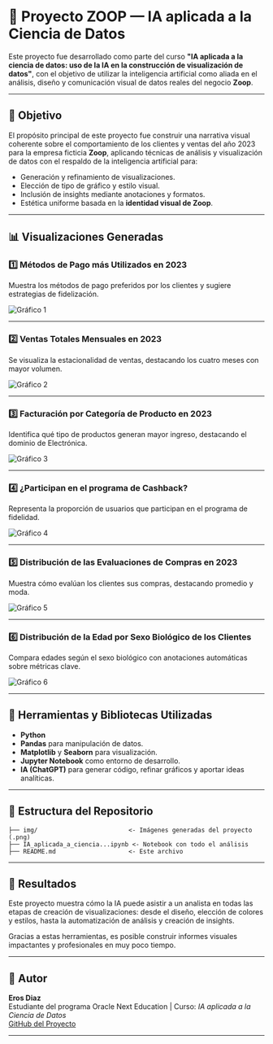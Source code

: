
# 🧠 Proyecto ZOOP — IA aplicada a la Ciencia de Datos

Este proyecto fue desarrollado como parte del curso **"IA aplicada a la ciencia de datos: uso de la IA en la construcción de visualización de datos"**, con el objetivo de utilizar la inteligencia artificial como aliada en el análisis, diseño y comunicación visual de datos reales del negocio **Zoop**.

---

## 🎯 Objetivo

El propósito principal de este proyecto fue construir una narrativa visual coherente sobre el comportamiento de los clientes y ventas del año 2023 para la empresa ficticia **Zoop**, aplicando técnicas de análisis y visualización de datos con el respaldo de la inteligencia artificial para:

- Generación y refinamiento de visualizaciones.
- Elección de tipo de gráfico y estilo visual.
- Inclusión de insights mediante anotaciones y formatos.
- Estética uniforme basada en la **identidad visual de Zoop**.

---

## 📊 Visualizaciones Generadas

### 1️⃣ Métodos de Pago más Utilizados en 2023
Muestra los métodos de pago preferidos por los clientes y sugiere estrategias de fidelización.

![Gráfico 1](img/grafico_metodos_pago.png)

---

### 2️⃣ Ventas Totales Mensuales en 2023
Se visualiza la estacionalidad de ventas, destacando los cuatro meses con mayor volumen.

![Gráfico 2](img/grafico_ventas_mensuales.png)

---

### 3️⃣ Facturación por Categoría de Producto en 2023
Identifica qué tipo de productos generan mayor ingreso, destacando el dominio de Electrónica.

![Gráfico 3](img/grafico_facturacion_categoria.png)

---

### 4️⃣ ¿Participan en el programa de Cashback?
Representa la proporción de usuarios que participan en el programa de fidelidad.

![Gráfico 4](img/grafico_cashback.png)

---

### 5️⃣ Distribución de las Evaluaciones de Compras en 2023
Muestra cómo evalúan los clientes sus compras, destacando promedio y moda.

![Gráfico 5](img/grafico_calificacion_compra.png)

---

### 6️⃣ Distribución de la Edad por Sexo Biológico de los Clientes
Compara edades según el sexo biológico con anotaciones automáticas sobre métricas clave.

![Gráfico 6](img/grafico_distribucion_edad_sexo.png)

---

## 🧪 Herramientas y Bibliotecas Utilizadas

- **Python**
- **Pandas** para manipulación de datos.
- **Matplotlib** y **Seaborn** para visualización.
- **Jupyter Notebook** como entorno de desarrollo.
- **IA (ChatGPT)** para generar código, refinar gráficos y aportar ideas analíticas.

---

## 📁 Estructura del Repositorio

```
├── img/                         <- Imágenes generadas del proyecto (.png)
├── IA_aplicada_a_ciencia...ipynb <- Notebook con todo el análisis
├── README.md                    <- Este archivo
```

---

## 🚀 Resultados

Este proyecto muestra cómo la IA puede asistir a un analista en todas las etapas de creación de visualizaciones: desde el diseño, elección de colores y estilos, hasta la automatización de análisis y creación de insights.

Gracias a estas herramientas, es posible construir informes visuales impactantes y profesionales en muy poco tiempo.

---

## 👤 Autor

**Eros Diaz**  
Estudiante del programa Oracle Next Education | Curso: *IA aplicada a la Ciencia de Datos*  
[GitHub del Proyecto](https://github.com/ErosAlexander/Proyecto-ZOOP---IA-aplicada-a-Data-Science)

---

